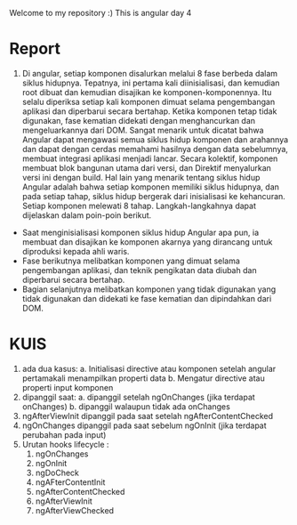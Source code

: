 Welcome to my repository :)
This is angular day 4

# Report

1. Di angular, setiap komponen disalurkan melalui 8 fase berbeda dalam siklus hidupnya. Tepatnya, ini pertama kali diinisialisasi, dan kemudian root dibuat dan kemudian disajikan ke komponen-komponennya. Itu selalu diperiksa setiap kali komponen dimuat selama pengembangan aplikasi dan diperbarui secara bertahap. Ketika komponen tetap tidak digunakan, fase kematian didekati dengan menghancurkan dan mengeluarkannya dari DOM.
   Sangat menarik untuk dicatat bahwa Angular dapat mengawasi semua siklus hidup komponen dan arahannya dan dapat dengan cerdas memahami hasilnya dengan data sebelumnya, membuat integrasi aplikasi menjadi lancar. Secara kolektif, komponen membuat blok bangunan utama dari versi, dan Direktif menyalurkan versi ini dengan build.
   Hal lain yang menarik tentang siklus hidup Angular adalah bahwa setiap komponen memiliki siklus hidupnya, dan pada setiap tahap, siklus hidup bergerak dari inisialisasi ke kehancuran. Setiap komponen melewati 8 tahap. Langkah-langkahnya dapat dijelaskan dalam poin-poin berikut.

- Saat menginisialisasi komponen siklus hidup Angular apa pun, ia membuat dan disajikan ke komponen akarnya yang dirancang untuk diproduksi kepada ahli waris.
- Fase berikutnya melibatkan komponen yang dimuat selama pengembangan aplikasi, dan teknik pengikatan data diubah dan diperbarui secara bertahap.
- Bagian selanjutnya melibatkan komponen yang tidak digunakan yang tidak digunakan dan didekati ke fase kematian dan dipindahkan dari DOM.

# KUIS

1. ada dua kasus:
   a. Initialisasi directive atau komponen setelah angular pertamakali menampilkan properti data
   b. Mengatur directive atau properti input komponen
2. dipanggil saat:
   a. dipanggil setelah ngOnChanges (jika terdapat onChanges)
   b. dipanggil walaupun tidak ada onChanges
3. ngAfterViewInit dipanggil pada saat setelah ngAfterContentChecked
4. ngOnChanges dipanggil pada saat sebelum ngOnInit (jika terdapat perubahan pada input)
5. Urutan hooks lifecycle :
   1. ngOnChanges
   2. ngOnInit
   3. ngDoCheck
   4. ngAFterContentInit
   5. ngAfterContentChecked
   6. ngAfterViewInit
   7. ngAfterViewChecked
